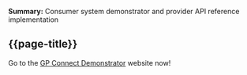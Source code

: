 **Summary:** Consumer system demonstrator and provider API reference implementation
## {{page-title}}

Go to the [GP Connect Demonstrator](https://orange.testlab.nhs.uk/) website now!